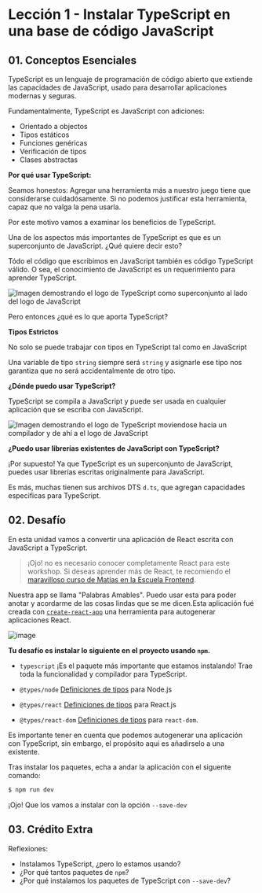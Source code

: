 # Lección 1 - Instalar TypeScript en una base de código JavaScript

## 01. Conceptos Esenciales

TypeScript es un lenguaje de programación de código abierto que extiende las capacidades de JavaScript, usado para desarrollar aplicaciones modernas y seguras.

Fundamentalmente, TypeScript es JavaScript con adiciones:

- Orientado a objectos
- Tipos estáticos
- Funciones genéricas
- Verificación de tipos
- Clases abstractas

**Por qué usar TypeScript:**

Seamos honestos: Agregar una herramienta más a nuestro juego tiene que considerarse cuidadósamente. Si no podemos justificar esta herramienta, capaz que no valga la pena usarla.

Por este motivo vamos a examinar los beneficios de TypeScript.

Una de los aspectos más importantes de TypeScript es que es un superconjunto de JavaScript. ¿Qué quiere decir esto?

Tódo el código que escribimos en JavaScript también es código TypeScript válido. O sea, el conocimiento de JavaScript es un requerimiento para aprender TypeScript.

![Imagen demostrando el logo de TypeScript como superconjunto al lado del logo de JavaScript](https://user-images.githubusercontent.com/656318/170575087-a148f14b-f1b6-4c8d-b9e7-80db7acb7def.jpg)

Pero entonces ¿qué es lo que aporta TypeScript?

**Tipos Estrictos**

No solo se puede trabajar con tipos en TypeScript tal como en JavaScript

Una variable de tipo `string` siempre será `string` y asignarle ese tipo nos garantiza que no será accidentalmente de otro tipo.

**¿Dónde puedo usar TypeScript?**

TypeScript se compila a JavaScript y puede ser usada en cualquier aplicación que se escriba con JavaScript.

![Imagen demostrando el logo de TypeScript moviendose hacia un compilador y de ahí a el logo de JavaScript](https://user-images.githubusercontent.com/656318/151954144-faa78375-20f1-4d49-b7d6-fd09e784d562.png)

**¿Puedo usar librerías existentes de JavaScript con TypeScript?**

¡Por supuesto! Ya que TypeScript es un superconjunto de JavaScript, puedes usar librerías escritas originalmente para JavaScript.

Es más, muchas tienen sus archivos DTS `d.ts`, que agregan capacidades especificas para TypeScript.


## 02. Desafío

En esta unidad vamos a convertir una aplicación de React escrita con JavaScript a TypeScript.

> ¡Ojo! no es necesario conocer completamente React para este workshop. Si deseas aprender más de React, te recomiendo el [maravilloso curso de Matías en la Escuela Frontend](https://www.escuelafrontend.com/react). 


Nuestra app se llama "Palabras Amables". Puedo usar esta para poder anotar y acordarme de las cosas lindas que se me dicen.Esta aplicación fué creada con [`create-react-app`](https://create-react-app.dev/) una herramienta para autogenerar aplicaciones React.

![image](https://user-images.githubusercontent.com/656318/152138927-8c031cef-a2b5-4d79-87e0-b028da9514c2.png)


**Tu desafío es instalar lo siguiente en el proyecto usando `npm`.**

- `typescript` ¡Es el paquete más importante que estamos instalando! Trae toda la funcionalidad y compilador para TypeScript.

- `@types/node` [Definiciones de tipos](https://github.com/ramonh/ts-course-draft/tree/main/leccion-00-como-funciona-typescript#puedo-usar-librer%C3%ADas-existentes-de-javascript-con-typescript) para Node.js

- `@types/react` [Definiciones de tipos](https://github.com/ramonh/ts-course-draft/tree/main/leccion-00-como-funciona-typescript#puedo-usar-librer%C3%ADas-existentes-de-javascript-con-typescript) para React.js

- `@types/react-dom` [Definiciones de tipos](https://github.com/ramonh/ts-course-draft/tree/main/leccion-00-como-funciona-typescript#puedo-usar-librer%C3%ADas-existentes-de-javascript-con-typescript) para `react-dom`.

Es importante tener en cuenta que podemos autogenerar una aplicación con TypeScript, sin embargo, el propósito aqui es añadirselo a una existente.

Tras instalar los paquetes, echa a andar la aplicación con el siguente comando:

```bash
$ npm run dev
```

¡Ojo! Que los vamos a instalar con la opción `--save-dev`


## 03. Crédito Extra

Reflexiones:

- Instalamos TypeScript, ¿pero lo estamos usando?
- ¿Por qué tantos paquetes de `npm`?
- ¿Por qué instalamos los paquetes de TypeScript con `--save-dev`?
